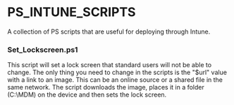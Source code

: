 # PS_INTUNE_SCRIPTS
A collection of PS scripts that are useful for deploying through Intune.


### Set_Lockscreen.ps1

This script will set a lock screen that standard users will not be able to change. The only thing you need to change in the scripts is the "$url" value with a link to an image. This can be an online source or a shared file in the same network. The script downloads the image, places it in a folder (C:\MDM) on the device and then sets the lock screen.
